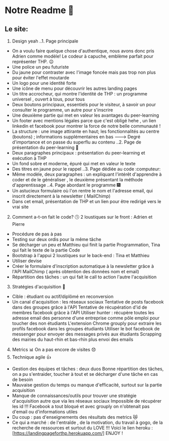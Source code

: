 
# Notre Readme :purple_heart:
## Le site:
1. Design yeah
..1. Page principale 
* On a voulu faire quelque chose d'authentique, nous avons donc pris Adrien comme modèle! Le codeur à capuche, emblème parfait pour représenter THP. :wink:
* Une police un peu futuriste
* Du jaune pour contraster avec l'image foncée mais pas trop non plus pour éviter l'effet moutarde
* Un logo pour une identité forte
* Une icône de menu pour découvrir les autres landing pages
* Un titre accrocheur, qui montre l'identité de THP : un programme universel , ouvert à tous, pour tous 
* Deux boutons principaux, essentiels pour le visiteur, à savoir un pour consulter le programme, un autre pour s'inscrire
* Une deuxième partie qui met en valeur les avantages du peer-learning
* Un footer avec mentions légales parce que c'est obligé hehe , un lien linkedin et facebook pour montrer la force de notre belle communauté !
* La structure : une image attirante en haut; les fonctionnalités au centre (boutons) ; informations supplémentaires en bas
---> Degré d'importance et on passe du superflu au contenu
..2. Page de présentation du peer-learning :two_women_holding_hands:
* Deux paragraphes principaux : présentation du peer-learning et exécution à THP
* Un fond sobre et moderne, épuré qui met en valeur le texte
* Des titres en jaune pour le rappel
..3. Page dédiée au code :computeur:
* Même modèle, deux paragraphes : un expliquant l'intérêt d'apprendre à coder et de le généraliser , le deuxième présentant la méthode d'apprentissage
..4. Page abordant le programme :fireworks:
* Un astucieux formulaire où l'on rentre le nom et l'adresse email, qui inscrit directement à la newsletter ( MailChimp)
* Dans cet email, présentation de THP et un lien pour être redirigé vers le vrai site
2. Comment a-t-on fait le code? :clock4:
2 loustiques sur le front : Adrien et Pierre
* Procédure de pas à pas
* Testing sur deux ordis pour la même tâche
* Se décharger un peu et Matthieu qui finit la partie Programmation, Tina qui fait le texte de la partie Code
* Bootstrap à l'appui
2 loustiques sur le back-end : Tina et Matthieu
* Utiliser devise
* Créer le formulaire d'inscription automatique à la newsletter grâce à l'API MailChimp ( après obtention des données nom et email)
* Répartition des tâches : un qui fait le call to action l'autre l'acquisition
3. Stratégies d'acquisition :muscle:
* Cible : étudiant ou actif/diplômé en reconversion
* Un canal d'acquisition : les réseaux sociaux
Tentative de posts facebook dans des groupes grâce à l'API
Tentative de récupération d'id de membres facebook grâce à l'API
Utiliser hunter : récupère toutes les adresse email des personne d'une entreprise comme pôle emploi pour toucher des non étudiants
L'extension Chrome grouply pour extraire les profils facebook dans les groupes étudiants
Utiliser le bot facebook de messenger pour envoyer des messages privés aux étudiants
Scrapping des mairies du haut-rhin et bas-rhin plus envoi des emails
4. Metrics :bar_chart:
On a pas encore de visites :disappointed:
5. Technique agile :thumbsup:
* Gestion des équipes et tâches : deux duos
Bonne répartition des tâches, on a pu s'entraider, toucher à tout et se décharger d'une tâche en cas de besoin
* Mauvaise gestion du temps ou manque d'efficacité, surtout sur la partie acquisition
* Manque de connaissances/outils pour trouver une stratégie d'acquisition autre que via les réseaux sociaux
Impossible de récupérer les id !!! Facebook a tout bloqué et avec grouply on n'obtenait pas d'email ou d'informations utiles
* Du coup : pas d'enseignements des résultats des metrics :crying_cat_face:
* Ce qui a marché : de l'entraîde , de la motivation, du travail à gogo, de la recherche de ressources et surtout du LOVE !!!
Voici le lien heroku : [https://landingpageforthp.herokuapp.com/]
ENJOY !
